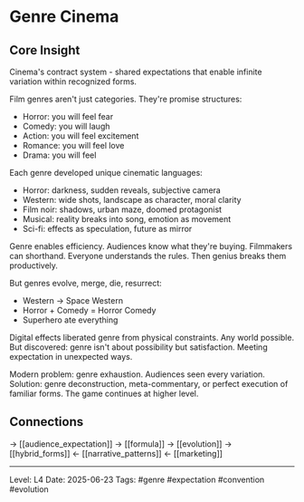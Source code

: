 # Genre Cinema

## Core Insight
Cinema's contract system - shared expectations that enable infinite variation within recognized forms.

Film genres aren't just categories. They're promise structures:
- Horror: you will feel fear
- Comedy: you will laugh
- Action: you will feel excitement
- Romance: you will feel love
- Drama: you will feel

Each genre developed unique cinematic languages:
- Horror: darkness, sudden reveals, subjective camera
- Western: wide shots, landscape as character, moral clarity
- Film noir: shadows, urban maze, doomed protagonist
- Musical: reality breaks into song, emotion as movement
- Sci-fi: effects as speculation, future as mirror

Genre enables efficiency. Audiences know what they're buying. Filmmakers can shorthand. Everyone understands the rules. Then genius breaks them productively.

But genres evolve, merge, die, resurrect:
- Western → Space Western
- Horror + Comedy = Horror Comedy
- Superhero ate everything

Digital effects liberated genre from physical constraints. Any world possible. But discovered: genre isn't about possibility but satisfaction. Meeting expectation in unexpected ways.

Modern problem: genre exhaustion. Audiences seen every variation. Solution: genre deconstruction, meta-commentary, or perfect execution of familiar forms. The game continues at higher level.

## Connections
→ [[audience_expectation]]
→ [[formula]]
→ [[evolution]]
→ [[hybrid_forms]]
← [[narrative_patterns]]
← [[marketing]]

---
Level: L4
Date: 2025-06-23
Tags: #genre #expectation #convention #evolution